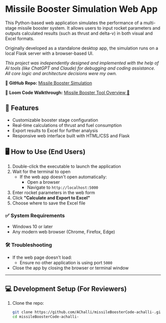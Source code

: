# Missile Booster Simulation Web App

This Python-based web application simulates the performance of a multi-stage missile booster system. It allows users to input rocket parameters and outputs calculated results (such as thrust and delta-v) in both visual and Excel formats.

Originally developed as a standalone desktop app, the simulation runs on a local Flask server with a browser-based UI.

_This project was independently designed and implemented with the help of AI tools (like ChatGPT and Claude) for debugging and coding assistance. All core logic and architecture decisions were my own._

🔗 **GitHub Repo:** [Missile Booster Simulation](https://github.com/AChalli/missileBoosterCode-achalli-/tree/main)

🔗 **Loom Code Walkthrough:** [Missile Booster Tool Overview 🚀](https://www.loom.com/share/08d73a2fe7574a3c933ffc71485294e8?sid=d8b493df-351b-45fc-ae67-e694eae3c2a4)

## 🚀 Features

- Customizable booster stage configuration
- Real-time calculations of thrust and fuel consumption
- Export results to Excel for further analysis
- Responsive web interface built with HTML/CSS and Flask

## 🖥️ How to Use (End Users)

1. Double-click the executable to launch the application  
2. Wait for the terminal to open  
   - If the web app doesn't open automatically:
     - Open a browser
     - Navigate to `http://localhost:5000`
3. Enter rocket parameters in the web form  
4. Click **"Calculate and Export to Excel"**  
5. Choose where to save the Excel file  

### ✅ System Requirements

- Windows 10 or later  
- Any modern web browser (Chrome, Firefox, Edge)  

### 🛠 Troubleshooting

- If the web page doesn’t load:  
  - Ensure no other application is using port `5000`  
- Close the app by closing the browser or terminal window  

---

## 💻 Development Setup (For Reviewers)

1. Clone the repo:
   ```bash
   git clone https://github.com/AChalli/missileBoosterCode-achalli-.git
   cd missileBoosterCode-achalli-
